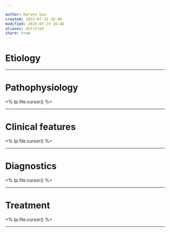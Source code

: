 ```yaml
---

author: Harvey Guo
created: 2023-07-23 16:46
modified: 2023-07-23 16:46
aliases: Untitled
share: true
---
```

# Etiology


---
# Pathophysiology
<% tp.file.cursor() %>

---
# Clinical features
<% tp.file.cursor() %>

---
# Diagnostics
<% tp.file.cursor() %>

---
# Treatment
<% tp.file.cursor() %>

---
